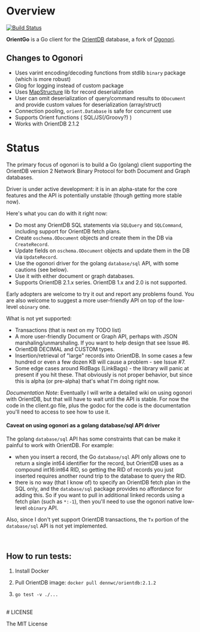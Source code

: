 # Overview
[![Build Status](https://travis-ci.org/istreamdata/orientgo.svg?branch=master)](https://travis-ci.org/istreamdata/orientgo)

**OrientGo** is a Go client for the [OrientDB](http://orientdb.com/orientdb/) database, a fork of [Ogonori](https://github.com/quux00/ogonori).

## Changes to Ogonori
- Uses varint encoding/decoding functions from stdlib `binary` package (which is more robust)
- Glog for logging instead of custom package
- Uses [MapStructure](http://github.com/mitchellh/mapstructure) lib for record deserialization
- User can omit deserialization of query/command results to `ODocument` and provide custom values for deserialization (array/struct)
- Connection pooling, `orient.Database` is safe for concurrent use
- Supports Orient functions ( SQL/JS(/Groovy?) )
- Works with OrientDB 2.1.2

# Status

The primary focus of ogonori is to build a Go (golang) client supporting the OrientDB version 2 Network Binary Protocol for both Document and Graph databases.

Driver is under active development: it is in an alpha-state for the core features and the API is potentially unstable (though getting more stable now).

Here's what you can do with it right now:

- Do most any OrientDB SQL statements via `SQLQuery` and `SQLCommand`, including support for OrientDB fetch plans.
- Create `oschema.ODocument` objects and create them in the DB via `CreateRecord`.
- Update fields on `oschema.ODocument` objects and update them in the DB via `UpdateRecord`.
- Use the ogonori driver for the golang `database/sql` API, with some cautions (see below).
- Use it with either document or graph databases.
- Supports OrientDB 2.1.x series. OrientDB 1.x and 2.0 is not supported.

Early adopters are welcome to try it out and report any problems found.  You are also welcome to suggest a more user-friendly API on top of the low-level `obinary` one.


What is not yet supported:

- Transactions (that is next on my TODO list)
- A more user-friendly Document or Graph API, perhaps with JSON marshaling/unmarshaling.  If you want to help design that see Issue #6.
- OrientDB DECIMAL and CUSTOM types.
- Insertion/retrieval of "large" records into OrientDB.  In some cases a few hundred or even a few dozen KB will cause a problem - see Issue #7.
- Some edge cases around RidBags (LinkBags) - the library will panic at present if you hit these. That obviously is not proper behavior, but since this is alpha (or pre-alpha) that's what I'm doing right now.


*Documentation Note*: Eventually I will write a detailed wiki on using ogonori with OrientDB, but that will have to wait until the API is stable.  For now the code in the client.go file, plus the godoc for the code is the documentation you'll need to access to see how to use it.


#### Caveat on using ogonori as a golang database/sql API driver

The golang `database/sql` API has some constraints that can be make it painful to work with OrientDB.  For example:

* when you insert a record, the Go `database/sql` API only allows one to return a single int64 identifier for the record, but OrientDB uses as a compound int16:int64 RID, so getting the RID of records you just inserted requires another round trip to the database to query the RID.
* there is no way (that I know of) to specify an OrientDB fetch plan in the SQL only, and the `database/sql` package provides no affordance for adding this. So if you want to pull in additional linked records using a fetch plan (such as `*:-1`), then you'll need to use the ogonori native low-level `obinary` API.

Also, since I don't yet support OrientDB transactions, the `Tx` portion of the `database/sql` API is not yet implemented.

<br/>

## How to run tests:

1) Install Docker

2) Pull OrientDB image: `docker pull dennwc/orientdb:2.1.2`

3) `go test -v ./...`


<br/>
# LICENSE

The MIT License
